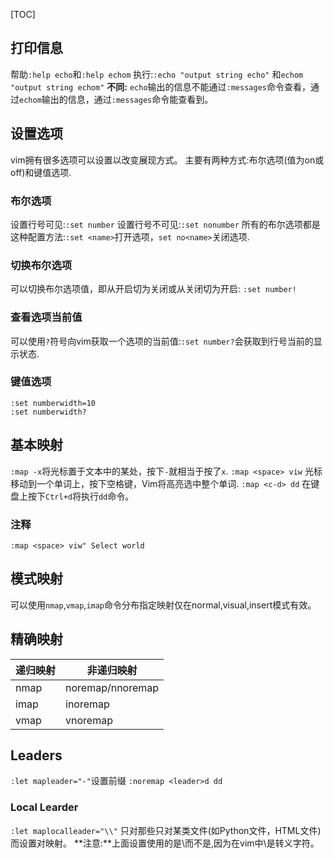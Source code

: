 [TOC]
## 打印信息
帮助`:help echo`和`:help echom`
执行:`:echo "output string echo"` 和`echom "output string echom"`
**不同:**
`echo`输出的信息不能通过`:messages`命令查看，通过`echom`输出的信息，通过`:messages`命令能查看到。

## 设置选项
vim拥有很多选项可以设置以改变展现方式。
主要有两种方式:布尔选项(值为on或off)和键值选项.
### 布尔选项
设置行号可见:`:set number`
设置行号不可见:`:set nonumber`
所有的布尔选项都是这种配置方法:`:set <name>`打开选项，`set no<name>`关闭选项.
### 切换布尔选项
可以切换布尔选项值，即从开启切为关闭或从关闭切为开启:
`:set number!`
### 查看选项当前值
可以使用`?`符号向vim获取一个选项的当前值:`:set number?`会获取到行号当前的显示状态.
### 键值选项
```
:set numberwidth=10
:set numberwidth?
```
## 基本映射
`:map -x`将光标置于文本中的某处，按下`-`就相当于按了`x`.
`:map <space> viw` 光标移动到一个单词上，按下空格键，Vim将高亮选中整个单词.
`:map <c-d> dd` 在键盘上按下`Ctrl+d`将执行`dd`命令。
### 注释
`:map <space> viw" Select world`

## 模式映射
可以使用`nmap`,`vmap`,`imap`命令分布指定映射仅在normal,visual,insert模式有效。

## 精确映射
|递归映射|非递归映射|
|--------|----------|
|nmap|noremap/nnoremap|
|imap|inoremap|
|vmap|vnoremap|

## Leaders
`:let mapleader="-"`设置前缀
`:noremap <leader>d dd`
### Local Learder
`:let maplocalleader="\\"` 只对那些只对某类文件(如Python文件，HTML文件)而设置对映射。
**注意:**上面设置使用的是\\而不是\,因为在vim中\是转义字符。
